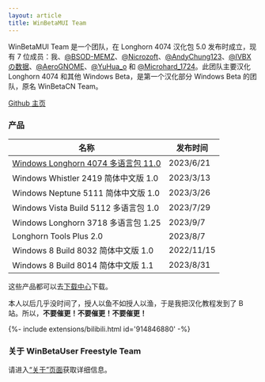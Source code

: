 ```yaml
---
layout: article
title: WinBetaMUI Team
---
```


WinBetaMUI Team 是一个团队，在 Longhorn 4074 汉化包 5.0 发布时成立，现有 7 位成员：我、[@BSOD-MEMZ](http://space.bilibili.com/1975308950)、[@Nicrozoft](haha666_666.outlook.com)、[@AndyChung123](http://space.bilibili.com/2119761603)、[@IVBXの数据](http://space.bilibili.com/1171551865)、[@AeroGNOME](http://space.bilibili.com/515586861)、[@YuHua_o](http://space.bilibili.com/1468597922) 和 [@Microhard_1724](http://space.bilibili.com/1684665013)。此团队主要汉化 Longhorn 4074 和其他 Windows Beta，是第一个汉化部分 Windows Beta 的团队，原名 WinBetaCN Team。

[Github 主页](http://github.com/wbmui)

### 产品

| 名称                                                         | 发布时间   |
| ------------------------------------------------------------ | ---------- |
| [Windows Longhorn 4074 多语言包 11.0](http://wbu-o.github.io/2023/06/10/lh4074mui.html) | 2023/6/21  |
| Windows Whistler 2419 简体中文版 1.0                         | 2023/3/13  |
| Windows Neptune 5111 简体中文版 1.0                          | 2023/3/26  |
| Windows Vista Build 5112 多语言包 1.0                        | 2023/7/29  |
| Windows Longhorn 3718 多语言包 1.25                          | 2023/9/7   |
| Longhorn Tools Plus 2.0                                      | 2023/8/7   |
| Windows 8 Build 8032 简体中文版 1.0                          | 2022/11/15 |
| Windows 8 Build 8014 简体中文版 1.1                          | 2023/8/31  |

这些产品都可以去[下载中心](http://wbl2.github.io/download)下载。

本人以后几乎没时间了，授人以鱼不如授人以渔，于是我把汉化教程发到了 B 站。所以，**不要催更！不要催更！不要催更！**

<div>{%- include extensions/bilibili.html id='914846880' -%}</div>

### 关于 WinBetaUser Freestyle Team

请进入[“关于”页面](http://wbu-o.github.io/about)获取详细信息。
